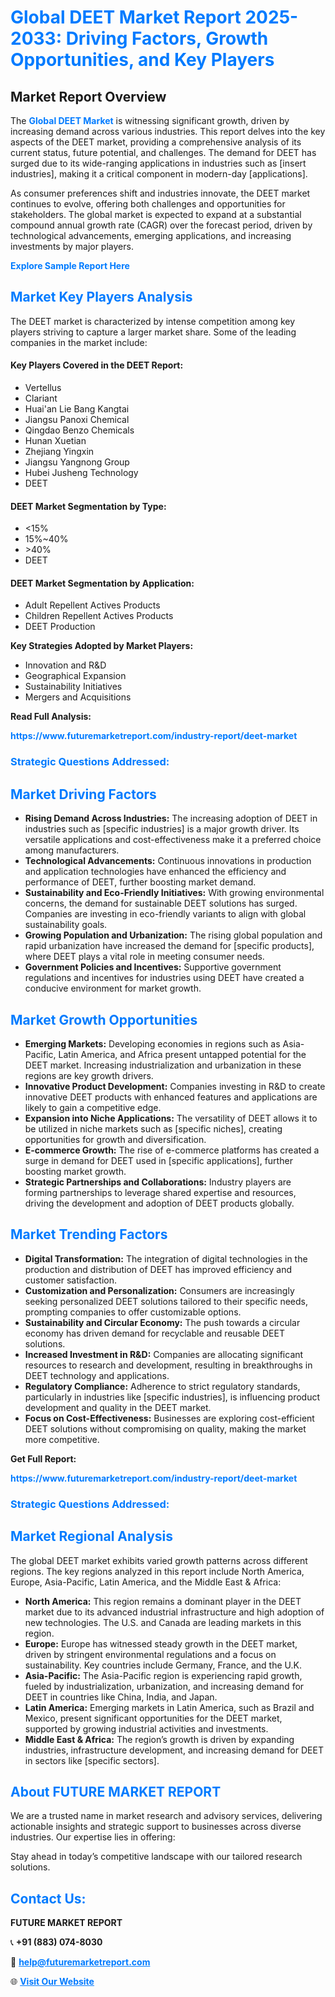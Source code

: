 <h1 style="color: #007BFF;">Global DEET Market Report 2025-2033: Driving Factors, Growth Opportunities, and Key Players</h1>

<section id="overview">
<h2>Market Report Overview</h2>
<p>The <a href="https://www.futuremarketreport.com/industry-report/deet-market" style="color: #007BFF; text-decoration: none;"><strong>Global DEET Market</strong></a> is witnessing significant growth, driven by increasing demand across various industries. This report delves into the key aspects of the DEET market, providing a comprehensive analysis of its current status, future potential, and challenges. The demand for DEET has surged due to its wide-ranging applications in industries such as [insert industries], making it a critical component in modern-day [applications].</p>
<p>As consumer preferences shift and industries innovate, the DEET market continues to evolve, offering both challenges and opportunities for stakeholders. The global market is expected to expand at a substantial compound annual growth rate (CAGR) over the forecast period, driven by technological advancements, emerging applications, and increasing investments by major players.</p>
</section>

<section id="overview">
<p><a href="https://www.futuremarketreport.com/request-sample/reportId=107053" style="color: #007BFF; text-decoration: none;"><strong>Explore Sample Report Here</strong></a></p>
</section>

<section id="key-players">
<h2 style="color: #007BFF;">Market Key Players Analysis</h2>
<p>The DEET market is characterized by intense competition among key players striving to capture a larger market share. Some of the leading companies in the market include:</p>
<h4>Key Players Covered in the DEET Report:</h4>
<ul><li>Vertellus</li><li>Clariant</li><li>Huai&#039;an Lie Bang Kangtai</li><li>Jiangsu Panoxi Chemical</li><li>Qingdao Benzo Chemicals</li><li>Hunan Xuetian</li><li>Zhejiang Yingxin</li><li>Jiangsu Yangnong Group</li><li>Hubei Jusheng Technology</li><li>DEET</li></ul>
<h4>DEET Market Segmentation by Type:</h4>
<ul><li>&lt;15%</li><li>15%~40%</li><li>&gt;40%</li><li>DEET</li></ul>

<h4>DEET Market Segmentation by Application:</h4>
<ul><li>Adult Repellent Actives Products</li><li>Children Repellent Actives Products</li><li>DEET Production</li></ul>
<p><strong>Key Strategies Adopted by Market Players:</strong></p>
<ul>
<li>Innovation and R&D</li>
<li>Geographical Expansion</li>
<li>Sustainability Initiatives</li>
<li>Mergers and Acquisitions</li>
</ul>
</section>

<section>
<p><strong>Read Full Analysis: </strong></p><a href="https://www.futuremarketreport.com/industry-report/deet-market" style="color: #007BFF; text-decoration: none;"><strong>https://www.futuremarketreport.com/industry-report/deet-market</strong></a>
<h3 style="color: #007BFF;">Strategic Questions Addressed:</h3>
</section>

<section id="driving-factors">
<h2 style="color: #007BFF;">Market Driving Factors</h2>
<ul>
<li><strong>Rising Demand Across Industries:</strong> The increasing adoption of DEET in industries such as [specific industries] is a major growth driver. Its versatile applications and cost-effectiveness make it a preferred choice among manufacturers.</li>
<li><strong>Technological Advancements:</strong> Continuous innovations in production and application technologies have enhanced the efficiency and performance of DEET, further boosting market demand.</li>
<li><strong>Sustainability and Eco-Friendly Initiatives:</strong> With growing environmental concerns, the demand for sustainable DEET solutions has surged. Companies are investing in eco-friendly variants to align with global sustainability goals.</li>
<li><strong>Growing Population and Urbanization:</strong> The rising global population and rapid urbanization have increased the demand for [specific products], where DEET plays a vital role in meeting consumer needs.</li>
<li><strong>Government Policies and Incentives:</strong> Supportive government regulations and incentives for industries using DEET have created a conducive environment for market growth.</li>
</ul>
</section>

<section id="growth-opportunities">
<h2 style="color: #007BFF;">Market Growth Opportunities</h2>
<ul>
<li><strong>Emerging Markets:</strong> Developing economies in regions such as Asia-Pacific, Latin America, and Africa present untapped potential for the DEET market. Increasing industrialization and urbanization in these regions are key growth drivers.</li>
<li><strong>Innovative Product Development:</strong> Companies investing in R&D to create innovative DEET products with enhanced features and applications are likely to gain a competitive edge.</li>
<li><strong>Expansion into Niche Applications:</strong> The versatility of DEET allows it to be utilized in niche markets such as [specific niches], creating opportunities for growth and diversification.</li>
<li><strong>E-commerce Growth:</strong> The rise of e-commerce platforms has created a surge in demand for DEET used in [specific applications], further boosting market growth.</li>
<li><strong>Strategic Partnerships and Collaborations:</strong> Industry players are forming partnerships to leverage shared expertise and resources, driving the development and adoption of DEET products globally.</li>
</ul>
</section>

<section id="trending-factors">
<h2 style="color: #007BFF;">Market Trending Factors</h2>
<ul>
<li><strong>Digital Transformation:</strong> The integration of digital technologies in the production and distribution of DEET has improved efficiency and customer satisfaction.</li>
<li><strong>Customization and Personalization:</strong> Consumers are increasingly seeking personalized DEET solutions tailored to their specific needs, prompting companies to offer customizable options.</li>
<li><strong>Sustainability and Circular Economy:</strong> The push towards a circular economy has driven demand for recyclable and reusable DEET solutions.</li>
<li><strong>Increased Investment in R&D:</strong> Companies are allocating significant resources to research and development, resulting in breakthroughs in DEET technology and applications.</li>
<li><strong>Regulatory Compliance:</strong> Adherence to strict regulatory standards, particularly in industries like [specific industries], is influencing product development and quality in the DEET market.</li>
<li><strong>Focus on Cost-Effectiveness:</strong> Businesses are exploring cost-efficient DEET solutions without compromising on quality, making the market more competitive.</li>
</ul>
</section>

<section>
<p><strong>Get Full Report: </strong></p><a href="https://www.futuremarketreport.com/industry-report/deet-market" style="color: #007BFF; text-decoration: none;"><strong>https://www.futuremarketreport.com/industry-report/deet-market</strong></a>
<h3 style="color: #007BFF;">Strategic Questions Addressed:</h3>
</section>


<section id="regional-analysis">
<h2 style="color: #007BFF;">Market Regional Analysis</h2>
<p>The global DEET market exhibits varied growth patterns across different regions. The key regions analyzed in this report include North America, Europe, Asia-Pacific, Latin America, and the Middle East & Africa:</p>
<ul>
<li><strong>North America:</strong> This region remains a dominant player in the DEET market due to its advanced industrial infrastructure and high adoption of new technologies. The U.S. and Canada are leading markets in this region.</li>
<li><strong>Europe:</strong> Europe has witnessed steady growth in the DEET market, driven by stringent environmental regulations and a focus on sustainability. Key countries include Germany, France, and the U.K.</li>
<li><strong>Asia-Pacific:</strong> The Asia-Pacific region is experiencing rapid growth, fueled by industrialization, urbanization, and increasing demand for DEET in countries like China, India, and Japan.</li>
<li><strong>Latin America:</strong> Emerging markets in Latin America, such as Brazil and Mexico, present significant opportunities for the DEET market, supported by growing industrial activities and investments.</li>
<li><strong>Middle East & Africa:</strong> The region’s growth is driven by expanding industries, infrastructure development, and increasing demand for DEET in sectors like [specific sectors].</li>
</ul>
</section>

<footer>
<h2 style="color: #007BFF;">About FUTURE MARKET REPORT</h2>
<p>We are a trusted name in market research and advisory services, delivering actionable insights and strategic support to businesses across diverse industries. Our expertise lies in offering:</p>

<p>Stay ahead in today’s competitive landscape with our tailored research solutions.</p>

<h2 style="color: #007BFF;">Contact Us:</h2>
<p><strong>FUTURE MARKET REPORT</strong></p>
<p>📞 <strong>+91 (883) 074-8030</strong></p>
<p>📧 <strong><a href="mailto:help@futuremarketreport.com" style="color: #007BFF;">help@futuremarketreport.com</a></strong></p>
<p>🌐 <strong><a href="https://www.futuremarketreport.com/" style="color: #007BFF;">Visit Our Website</a></strong></p>
</footer>